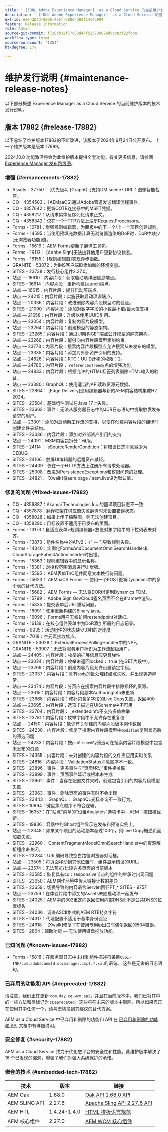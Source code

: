 ```yaml
---
title: ' [!DNL Adobe Experience Manager]  as a Cloud Service 的当前维护发行说明。'
description: ' [!DNL Adobe Experience Manager]  as a Cloud Service 的当前维护发行说明。'
exl-id: eee42b4d-9206-4ebf-b88d-d8df14c46094
feature: Release Information
role: Admin
source-git-commit: f728db32f77c58d47f52373987ed9bc83f22fdba
workflow-type: tm+mt
source-wordcount: '1354'
ht-degree: 17%

---
```



# 维护发行说明 {#maintenance-release-notes}

以下部分概述 Experience Manager as a Cloud Service 的当前维护版本的技术发行说明。

## 版本 17882 {#release-17882}

以下总结了维护版本17882的不断改进，该版本于2024年9月24日公开发布。 上一个维护版本是版本 17689。

2024.10.0 功能激活将会为此维护版本提供全套功能。有关更多信息，请参阅[ Experience Manager 发布路线图](https://experienceleague.adobe.com/zh-hans/docs/experience-manager-release-information/aem-release-updates/update-releases-roadmap)。

### 增强 {#enhancements-17882}

* Assets - 37750： [优先级4] [GraphQL]支持DM scene7 URL：图像智能裁剪。
* CQ - 4354583： [AEMaaCS]通过Adobe管道发送翻译流程事件。
* CQ - 4357642：更新OOTB连接器中的MSFT凭据。
* CQ - 4358217：从请求实体反序列化请求正文。
* CQ - 4358342：仅在一个HTTP方法上注册RequestProcessors。
* Forms - 10781：增强规则编辑器，为面板中的下一个/上一个项目创建规则。
* Forms - 14595：当使用预填充数据计算无浏览器渲染的DoR时，DoR中缺少[无浏览器功能]值。
* Forms - 15619： AEM Forms更新了翻译工具包。
* Forms - 16113： [Adobe Sign]无法由其他用户更新协议状态。
* Forms - 16155： [规则编辑器]实现异步函数。
* GRANITE - 53872：为IMS客户端ID添加新的环境变量。
* SITES - 23738：发行核心组件2.27.0。
* 站点 — 16610：内容片段：获取启动项详细信息端点。
* SITES - 16614：内容片段：重新构建Launch端点。
* 站点 — 16615：内容片段：提升启动项端点。
* 站点 — 24215：内容片段：实施获取启动项源端点。
* 站点 — 20336：内容片段：改进删除内容片段模型时的验证。
* SITES - 21090：内容片段：添加对数字字段的小数最小值/最大值支持
* 站点 — 21658：内容片段：升级以使用UUID引用。
* 站点 — 23054：内容片段：复制内容片段模型。
* 站点 — 23264：内容片段：创建模型的静态架构。
* SITES - 23265：内容片段：通过UI架构GET端点公开模型的静态架构。
* 站点 — 23266：内容片段：能够向内容片段模型添加约束。
* 站点 — 23778：内容片段：搜索内容片段模型应允许搜索从未发布的模型。
* 站点 — 23335：内容片段：添加对外部资产引用的支持。
* 站点 — 24626：内容片段：RTC：UUID迁移的权限：2。
* 站点 — 24786：内容片段： `referencesTree`端点的增强功能。
* 站点 — 24833：内容片段：根据允许的HTML标签列表删除HTML输入的验证。
* 站点 — 23380：GraphQL：使用适当的API读取资源元数据。
* SITES - 22864： [Edge Delivery]通用编辑器与新的AEM内容结构集成H2 2024。
* SITES - 23584：基础组件测试在Java 17上失败。
* SITES - 23662：事件：无法从服务器日志中的JCR日志语句中提取触发发布请求的用户。
* 站点 — 23301：添加对启动新工作流的支持，以便在创建内容片段的翻译时创建文件夹结构。
* SITES - 23336：内容片段：添加对外部资产引用的支持
* 站点 — 24091：MSM内容包拆分：母版。
* SITES - 24114： isSourceRenderCondition：将错误日志消息减少为DEBUG。
* SITES - 24166：触屏UI编辑器的远程资产减轻。
* SITES - 24409：仅在一个HTTP方法上注册所有请求处理器。
* SITES - 25008：改进对PersistenceExceptions和权限问题的处理。
* SITES - 24821： [Xwalk]将aem.page / aem.live设为默认值。

### 修复的问题 {#fixed-issues-17882}

* CQ - 4356887：Akamai Technologies Inc.的翻译项目状态不一致
* CQ - 4357878：翻译框架在供应商失败翻译时未设置错误状态。
* CQ - 4358028：如果上传了缩略图，则无法创建项目。
* CQ - 4358290：目标设置不适用于已发布的页面。
* Forms - 13173：自适应表单>规则编辑器>放置对象字段中的下拉列表未对齐。
* Forms - 13873：组件名称中的AFv2： (“ — ”)导致规则失败。
* Forms - 14340：实例化FormsAndDocumentOmniSearchHandler和CloudStorageSubmitActionInserter时出错。
* Forms - 15363：规则编辑器中的显示名称。
* Forms - 15381：对授权范围消息进行UI增强。
* Forms - 15595： AEM表单TnC组件同意文本换行符问题。
* Forms - 15623： AEMaaCS Forms — 使用一个POST更新Dynamics中的多个表的替代方法。
* Forms - 15682： AEM Forms — 无法将DOR绑定到Dynamics FDM。
* Forms - 15799： Adobe Sign GovCloud签名页面不会在iframe中渲染。
* Forms - 15835：提交表单后URL重写问题。
* Forms - 16091：使用重新构建的Binary.java。
* Forms - 16096： Forms用户无权访问restendpoint对话框。
* Forms - 16139：在核心组件表单中为DoR添加所需的日志记录。
* Forms - 6935：活动组件的状态缺少3对1的对比度。
* Forms - 7018：空元素接收焦点。
* GRANITE - 53028： ExternalProcessPollingHandler中的NPE。
* GRANITE - 53907：无法将服务用户标识为工作流超级用户。
* 站点 — 24405：内容片段：枚举的扩展信息应更具弹性
* 站点 — 23024：内容片段：枚举未返回locked： true (在GET片段中)。
* 站点 — 23269：内容片段：创建内容片段允许设置锁定字段。
* SITES - 23337：内容片段：具有`body`的批处理终结点失败，并出现铸造异常。
* 站点 — 23474：内容片段：分页应在搜索内容片段中排除损坏的资源。
* 站点 — 23615：内容片段：内容片段副本AuthoringInfo未更新
* SITES - 23668：内容片段：修补包含多字段的Live Copy失败，返回400
* 站点 — 23695：内容片段：选项卡描述在UiSchema中不可用
* SITES - 23704：内容片段： _extendedInfo不支持多值枚举
* SITES - 23781：内容片段：枚举字段中不允许存在重复值
* 站点 — 24150：内容片段：缺少有关创建的内容片段版本创作数据
* SITES - 24230：内容片段：修复了搜索内容片段模型中`modified`复制状态后的筛选问题
* 站点 — 24233：内容片段：按`publishedBy`筛选可在搜索内容片段模型中包含未发布的资源
* SITES - 24355：内容片段：未对创建的内容片段的文件夹应用实时关系
* SITES - 24816：内容片段：ValidationStatus消息顺序不一致。
* SITES - 23896：事件：更多事件与“页面移动”事件相关联
* SITES - 23899：事件：页面事件延迟或根本未生成
* SITES - 23961：事件：当存在配置文件夹时，创建包含引用的内容片段模型失败
* SITES - 23963：事件：删除页面的事件有时不会出现
* SITES - 23443： GraphQL： GraphQL光标查询不一致行为。
* SITES - 10994：键盘焦点顺序不符合逻辑。
* SITES - 16357：在“站点”菜单的“设置Analytics”选项卡中，AEM：按钮被截断。
* SITES - 19836：容器中的Ghost组件显示在发布和预览实例上。
* 站点 — 22348：如果某个项目的活动副本超过100个，则Live Copy概述页面加载失败。
* SITES - 22960： ContentFragmentModelOmniSearchHandler中的资源解析程序未关闭。
* SITES - 23284：URL编码导致空白路径浏览器对话框。
* 站点 — 23505：将页面移动到其他位置时，组件显示错误的URL。
* 站点 — 23574：无法预览/比较许多页面的当前版本
* SITES - 23585：恢复具有cq：responsive节点的组件的继承时出现问题
* SITES - 23650：AEM创作环境中传入链接计数的差异
* SITES - 23659：切换导致的内容语言Servlet回归FT_* SITES - 9757
* 站点 — 23759：在体验片段中添加的Assets未随启动项一起发布
* SITES - 24025：AEM中的302重定向返回使用内部DNS而不是公共DNS的位置标头
* SITES - 24036：调查ASCII格式的AEM RTE持久字符
* SITES - 24317：代理配置不适用于基本身份验证
* SITES - 24918： [Xwalk]修复了在使用专用ip出口时偶尔返回的504错误。
* SITES - 2864：辅助功能 — 无法使用键盘拖放功能。

### 已知问题 {#known-issues-17882}

* Forms - 15818：在服务器日志中未找到组件描述符条目`OSGI-INF/com.adobe.aemfd.docmanager.impl.*.xml`的语句。 这些是无害的日志语句。

### 已弃用的功能和 API {#deprecated-17882}

请注意，我们正在更新 `com.day.cq.wcm.api`，并且在当前版本中，我们已将其中的一些方法和类标记为 `@Deprecated`。这些将在未来的版本中删除，所以如果您正在使用其中任何一个，请考虑切换到其建议的替代方案。

AEM as a Cloud Service 中已弃用和删除的功能和 API 在 [已弃用和删除的功能和 API](/help/release-notes/deprecated-removed-features.md) 文档中有详细说明。

### 安全修复 {#security-17882}

AEM as a Cloud Service 致力于优化您平台的安全性和性能。此维护版本解决了 16 个已发现的漏洞，增强了我们对强大系统保护的承诺。

### 嵌套的技术 {#embedded-tech-17882}

| 技术 | 版本 | 链接 |
|---|---|---|
| AEM Oak | 1.68.0 | [Oak API 1.68.0 API](https://www.javadoc.io/doc/org.apache.jackrabbit/oak-api/1.68.0/index.html) |
| AEM SLING API | 2.27.6 | [Apache Sling API 2.27.6 API](https://www.javadoc.io/doc/org.apache.sling/org.apache.sling.api/latest/index.html) |
| AEM HTL | 1.4.24-1.4.0 | [HTML 模板语言规范](https://github.com/adobe/htl-spec) |
| AEM 核心组件 | 2.27.0 | [AEM WCM 核心组件](https://github.com/adobe/aem-core-wcm-components) |
